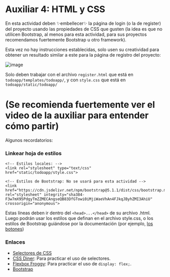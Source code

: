 # Auxiliar 4: HTML y CSS

En esta actividad deben ✨embellecer✨ la página de login (o la de register) del proyecto usando las propiedades de CSS que gusten (la idea es que no utilicen Bootstrap, al menos para esta actividad, para sus proyectos recomendamos fuertemente Bootstrap u otro framework).

Esta vez no hay instrucciones establecidas, solo usen su creatividad para obtener un resultado similar a este para la página de registro del proyecto:

![image](https://user-images.githubusercontent.com/62437376/163250617-d60d07e6-7b5d-4503-94cc-599970bc4950.png)

Solo deben trabajar con el archivo `register.html` que está en `todoapp/templates/todoapp/`, y con `style.css` que está en `todoapp/static/todoapp/`

# (Se recomienda fuertemente ver el video de la auxiliar para entender cómo partir)

Algunos recordatorios:

### Linkear hoja de estilos
```
<!-- Estilos locales: -->
<link rel="stylesheet" type="text/css" href="static/todoapp/style.css">

<!-- Estilos de Bootstrap: No se usará para esta actividad -->
<link href="https://cdn.jsdelivr.net/npm/bootstrap@5.1.1/dist/css/bootstrap.min.css" rel="stylesheet" integrity="sha384-F3w7mX95PdgyTmZZMECAngseQB83DfGTowi0iMjiWaeVhAn4FJkqJByhZMI3AhiU" crossorigin="anonymous">
```
Estas líneas deben ir dentro del `<head>...</head>` de su archivo .html. Luego podrán usar los estilos que definan en el archivo style.css, o los estilos de Bootstrap guiándose por la documentación (por ejemplo, [los botones](https://getbootstrap.com/docs/5.1/components/buttons/))

### Enlaces
- [Selectores de CSS](https://www.w3schools.com/cssref/css_selectors.asp)
- [CSS Diner](flukeout.github.io/): Para practicar el uso de selectores.
- [Flexbox Froggy](https://flexboxfroggy.com/): Para practicar el uso de `display: flex;`.
- [Bootstrap](https://getbootstrap.com/)
